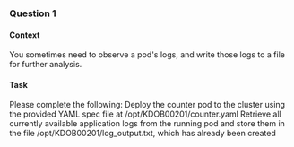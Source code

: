 ### Question 1
#### Context
You sometimes need to observe a pod's logs, and write those logs to a file for further analysis.
#### Task
Please complete the following:
Deploy the counter pod to the cluster using the provided YAML spec file at /opt/KDOB00201/counter.yaml
Retrieve all currently available application logs from the running pod and store them in the file /opt/KDOB00201/log_output.txt, which has already been created
